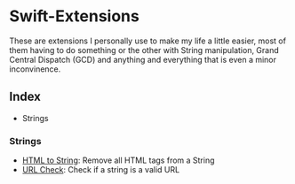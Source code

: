 # Swift-Extensions

These are extensions I personally use to make my life a little easier, most of them having to do something or the other with String manipulation, Grand Central Dispatch (GCD) and anything and everything that is even a minor inconvinence.

## Index

- Strings

### Strings
- [HTML to String](string/html_to_string.swift): Remove all HTML tags from a String
- [URL Check](string/url_check.swift): Check if a string is a valid URL
